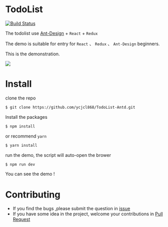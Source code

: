 # TodoList

[![Build Status](https://travis-ci.org/ycjcl868/TodoList-Antd.svg?branch=master)](https://travis-ci.org/ycjcl868/TodoList-Antd)

The todolist use [Ant-Design](https://github.com/ant-design/ant-design) + `React` + `Redux`

The demo is suitable for entry for `React` 、 `Redux` 、 `Ant-Design` beginners. 

This is the demonstration.

![](http://7xi72v.com1.z0.glb.clouddn.com/17-5-24/78019071.jpg)

# Install

clone the repo

```bash
$ git clone https://github.com/ycjcl868/TodoList-Antd.git
```

Install the packages

```bash
$ npm install 
```

or recommend `yarn`

```bash
$ yarn install 
```

run the demo, the script will auto-open the brower  

```bash
$ npm run dev
```

You can see the demo ! 

# Contributing

- If you find the bugs ,please submit the question in [issue](https://github.com/ycjcl868/TodoList-Antd.git/issue)
- If you have some idea in the project, welcome your contributions in [Pull Request](https://github.com/ycjcl868/TodoList-Antd/pulls)

